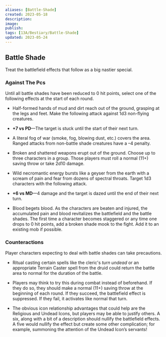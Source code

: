 ```yaml
---
aliases: [Battle-Shade]
created: 2023-05-18
description: 
image: 
publish: 
tags: [13A/Bestiary/Battle-Shade]
updated: 2023-05-24
---
```


## Battle Shade

Treat the battlefield effects that follow as a big nastier special.

### Against The Pcs

Until all battle shades have been reduced to 0 hit points, select one of the following effects at the start of each round.

-   Half-formed hands of mud and dirt reach out of the ground, grasping at the legs and feet. Make the following attack against 1d3 non-flying creatures.

-   **+7 vs PD**—The target is stuck until the start of their next turn.

-   A literal fog of war (smoke, fog, blowing dust, etc.) covers the area. Ranged attacks from non-battle shade creatures have a –4 penalty.
-   Broken and shattered weapons erupt out of the ground. Choose up to three characters in a group. Those players must roll a normal (11+) saving throw or take 2d10 damage.
-   Wild necromantic energy bursts like a geyser from the earth with a scream of pain and fear from dozens of spectral throats. Target 1d3 characters with the following attack.

-   **+6 vs MD**—4 damage and the target is dazed until the end of their next turn.

-   Blood begets blood. As the characters are beaten and injured, the accumulated pain and blood revitalizes the battlefield and the battle shades. The first time a character becomes staggered or any time one drops to 0 hit points, add a broken shade mook to the fight. Add it to an existing mob if possible.

### Counteractions

Player characters expecting to deal with battle shades can take precautions.

-   Ritual casting certain spells like the cleric's *turn undead* or an appropriate Terrain Caster spell from the druid could return the battle area to normal for the duration of the battle.

-   Players may think to try this during combat instead of beforehand. If they do so, they should make a normal (11+) saving throw at the beginning of each round. If they succeed, the battlefield effect is suppressed. If they fail, it activates like normal that turn.

-   The obvious icon relationship advantages that could help are the Religious and Undead Icons, but players may be able to justify others. A six, along with a bit of a description should nullify the battlefield effects. A five would nullify the effect but create some other complication; for example, summoning the attention of the Undead Icon’s servants!